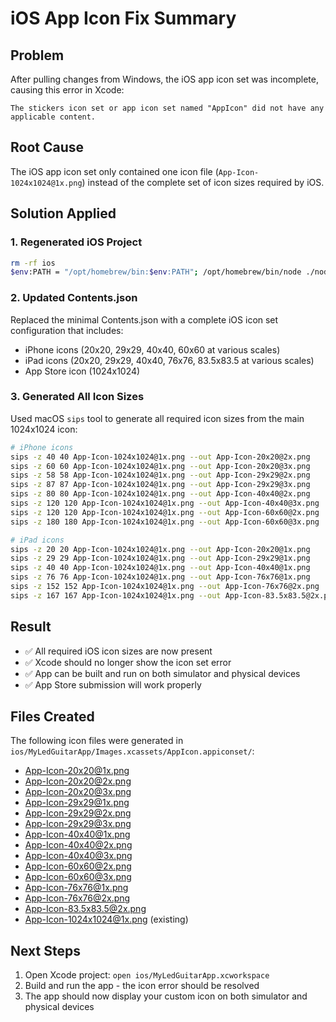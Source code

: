 # iOS App Icon Fix Summary

## Problem
After pulling changes from Windows, the iOS app icon set was incomplete, causing this error in Xcode:
```
The stickers icon set or app icon set named "AppIcon" did not have any applicable content.
```

## Root Cause
The iOS app icon set only contained one icon file (`App-Icon-1024x1024@1x.png`) instead of the complete set of icon sizes required by iOS.

## Solution Applied

### 1. Regenerated iOS Project
```bash
rm -rf ios
$env:PATH = "/opt/homebrew/bin:$env:PATH"; /opt/homebrew/bin/node ./node_modules/.bin/expo prebuild
```

### 2. Updated Contents.json
Replaced the minimal Contents.json with a complete iOS icon set configuration that includes:
- iPhone icons (20x20, 29x29, 40x40, 60x60 at various scales)
- iPad icons (20x20, 29x29, 40x40, 76x76, 83.5x83.5 at various scales)
- App Store icon (1024x1024)

### 3. Generated All Icon Sizes
Used macOS `sips` tool to generate all required icon sizes from the main 1024x1024 icon:

```bash
# iPhone icons
sips -z 40 40 App-Icon-1024x1024@1x.png --out App-Icon-20x20@2x.png
sips -z 60 60 App-Icon-1024x1024@1x.png --out App-Icon-20x20@3x.png
sips -z 58 58 App-Icon-1024x1024@1x.png --out App-Icon-29x29@2x.png
sips -z 87 87 App-Icon-1024x1024@1x.png --out App-Icon-29x29@3x.png
sips -z 80 80 App-Icon-1024x1024@1x.png --out App-Icon-40x40@2x.png
sips -z 120 120 App-Icon-1024x1024@1x.png --out App-Icon-40x40@3x.png
sips -z 120 120 App-Icon-1024x1024@1x.png --out App-Icon-60x60@2x.png
sips -z 180 180 App-Icon-1024x1024@1x.png --out App-Icon-60x60@3x.png

# iPad icons
sips -z 20 20 App-Icon-1024x1024@1x.png --out App-Icon-20x20@1x.png
sips -z 29 29 App-Icon-1024x1024@1x.png --out App-Icon-29x29@1x.png
sips -z 40 40 App-Icon-1024x1024@1x.png --out App-Icon-40x40@1x.png
sips -z 76 76 App-Icon-1024x1024@1x.png --out App-Icon-76x76@1x.png
sips -z 152 152 App-Icon-1024x1024@1x.png --out App-Icon-76x76@2x.png
sips -z 167 167 App-Icon-1024x1024@1x.png --out App-Icon-83.5x83.5@2x.png
```

## Result
- ✅ All required iOS icon sizes are now present
- ✅ Xcode should no longer show the icon set error
- ✅ App can be built and run on both simulator and physical devices
- ✅ App Store submission will work properly

## Files Created
The following icon files were generated in `ios/MyLedGuitarApp/Images.xcassets/AppIcon.appiconset/`:
- App-Icon-20x20@1x.png
- App-Icon-20x20@2x.png
- App-Icon-20x20@3x.png
- App-Icon-29x29@1x.png
- App-Icon-29x29@2x.png
- App-Icon-29x29@3x.png
- App-Icon-40x40@1x.png
- App-Icon-40x40@2x.png
- App-Icon-40x40@3x.png
- App-Icon-60x60@2x.png
- App-Icon-60x60@3x.png
- App-Icon-76x76@1x.png
- App-Icon-76x76@2x.png
- App-Icon-83.5x83.5@2x.png
- App-Icon-1024x1024@1x.png (existing)

## Next Steps
1. Open Xcode project: `open ios/MyLedGuitarApp.xcworkspace`
2. Build and run the app - the icon error should be resolved
3. The app should now display your custom icon on both simulator and physical devices
